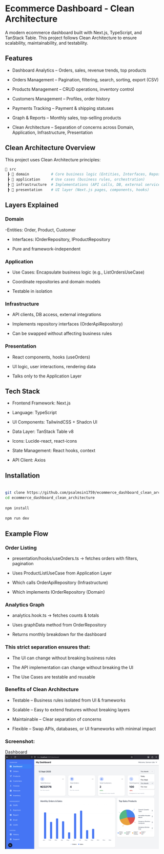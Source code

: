 # Ecommerce Dashboard - Clean Architecture

A modern ecommerce dashboard built with Next.js, TypeScript, and TanStack Table.
This project follows Clean Architecture to ensure scalability, maintainability, and testability.

## Features

- Dashboard Analytics – Orders, sales, revenue trends, top products

- Orders Management – Pagination, filtering, search, sorting, export (CSV)

- Products Management – CRUD operations, inventory control

- Customers Management – Profiles, order history

- Payments Tracking – Payment & shipping statuses

- Graph & Reports – Monthly sales, top-selling products

- Clean Architecture – Separation of concerns across Domain, Application, Infrastructure, Presentation

## Clean Architecture Overview

This project uses Clean Architecture principles:

```bash
📂 src
 ┣ 📂 domain          # Core business logic (Entities, Interfaces, Repositories)
 ┣ 📂 application     # Use cases (business rules, orchestration)
 ┣ 📂 infrastructure  # Implementations (API calls, DB, external services)
 ┣ 📂 presentation    # UI layer (Next.js pages, components, hooks)

```


## Layers Explained

### Domain

-Entities: Order, Product, Customer

- Interfaces: IOrderRepository, IProductRepository

- Pure and framework-independent

### Application

- Use Cases: Encapsulate business logic (e.g., ListOrdersUseCase)

- Coordinate repositories and domain models

- Testable in isolation

### Infrastructure

- API clients, DB access, external integrations

- Implements repository interfaces (OrderApiRepository)

- Can be swapped without affecting business rules

### Presentation

- React components, hooks (useOrders)

- UI logic, user interactions, rendering data

- Talks only to the Application Layer

## Tech Stack

- Frontend Framework: Next.js 

- Language: TypeScript

- UI Components: TailwindCSS + Shadcn UI

- Data Layer: TanStack Table v8

- Icons: Lucide-react, react-icons

- State Management: React hooks, context 

- API Client: Axios

## Installation
```bash

git clone https://github.com/psalmsin1759/ecommerce_dashboard_clean_architecture.git
cd ecommerce_dashboard_clean_architecture

npm install

npm run dev

```


## Example Flow

### Order Listing

- presentation/hooks/useOrders.ts → fetches orders with filters, pagination

- Uses ProductListUseCase from Application Layer

- Which calls OrderApiRepository (Infrastructure)

- Which implements IOrderRepository (Domain)

### Analytics Graph

- analytics.hook.ts → fetches counts & totals

- Uses graphData method from OrderRepository

- Returns monthly breakdown for the dashboard

### This strict separation ensures that:

- The UI can change without breaking business rules

- The API implementation can change without breaking the UI

- The Use Cases are testable and reusable


### Benefits of Clean Architecture

- Testable – Business rules isolated from UI & frameworks

- Scalable – Easy to extend features without breaking layers

- Maintainable – Clear separation of concerns

- Flexible – Swap APIs, databases, or UI frameworks with minimal impact


### Screenshot:
Dashboard
![Dashbboard UI Screenshot](./docs/dashboard.png)